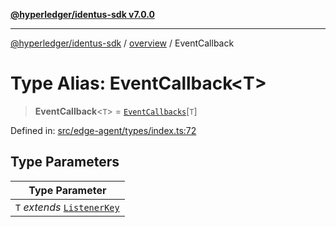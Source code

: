 [**@hyperledger/identus-sdk v7.0.0**](../../README.md)

***

[@hyperledger/identus-sdk](../../README.md) / [overview](../README.md) / EventCallback

# Type Alias: EventCallback\<T\>

> **EventCallback**\<`T`\> = [`EventCallbacks`](EventCallbacks.md)\[`T`\]

Defined in: [src/edge-agent/types/index.ts:72](https://github.com/hyperledger/identus-edge-agent-sdk-ts/blob/96423ee84b124a31ce63036d9d623d1cb73a13c2/src/edge-agent/types/index.ts#L72)

## Type Parameters

| Type Parameter |
| ------ |
| `T` *extends* [`ListenerKey`](../enumerations/ListenerKey.md) |
